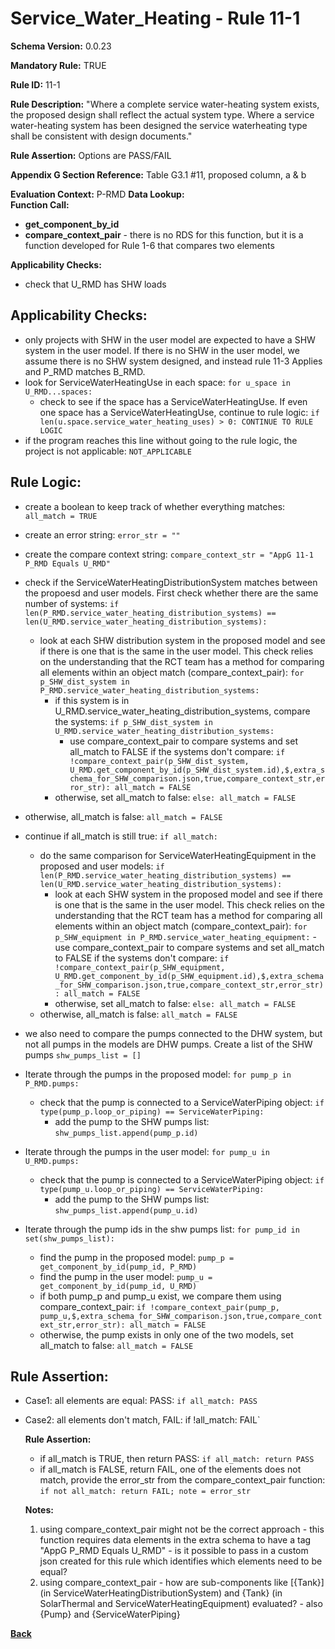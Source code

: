 # Service_Water_Heating - Rule 11-1
**Schema Version:** 0.0.23  

**Mandatory Rule:** TRUE

**Rule ID:** 11-1

**Rule Description:** "Where a complete service water-heating system exists, the proposed design shall reflect the actual system type. Where a service water-heating system has been designed the service waterheating type shall be consistent with design documents."

**Rule Assertion:** Options are PASS/FAIL

**Appendix G Section Reference:** Table G3.1 #11, proposed column, a & b

**Evaluation Context:** P-RMD
**Data Lookup:**   
**Function Call:** 
- **get_component_by_id**
- **compare_context_pair** - there is no RDS for this function, but it is a function developed for Rule 1-6 that compares two elements

**Applicability Checks:**
- check that U_RMD has SHW loads

## Applicability Checks:
- only projects with SHW in the user model are expected to have a SHW system in the user model.  If there is no SHW in the user model, we assume there is no SHW system designed, and instead rule 11-3 Applies and P_RMD matches B_RMD.
- look for ServiceWaterHeatingUse in each space: `for u_space in U_RMD...spaces:`
    - check to see if the space has a ServiceWaterHeatingUse.  If even one space has a ServiceWaterHeatingUse, continue to rule logic: `if len(u.space.service_water_heating_uses) > 0: CONTINUE TO RULE LOGIC`
- if the program reaches this line without going to the rule logic, the project is not applicable: `NOT_APPLICABLE`

## Rule Logic: 
- create a boolean to keep track of whether everything matches: `all_match = TRUE`
- create an error string: `error_str = ""`
- create the compare context string: `compare_context_str = "AppG 11-1 P_RMD Equals U_RMD"`
- check if the ServiceWaterHeatingDistributionSystem matches between the propoesd and user models.  First check whether there are the same number of systems: `if len(P_RMD.service_water_heating_distribution_systems) == len(U_RMD.service_water_heating_distribution_systems):`
    - look at each SHW distribution system in the proposed model and see if there is one that is the same in the user model.  This check relies on the understanding that the RCT team has a method for comparing all elements within an object match (compare_context_pair): `for p_SHW_dist_system in P_RMD.service_water_heating_distribution_systems:`
        - if this system is in U_RMD.service_water_heating_distribution_systems, compare the systems: `if p_SHW_dist_system in U_RMD.service_water_heating_distribution_systems:`
            - use compare_context_pair to compare systems and set all_match to FALSE if the systems don't compare: `if !compare_context_pair(p_SHW_dist_system, U_RMD.get_component_by_id(p_SHW_dist_system.id),$,extra_schema_for_SHW_comparison.json,true,compare_context_str,error_str): all_match = FALSE`
        - otherwise, set all_match to false: `else: all_match = FALSE`
- otherwise, all_match is false: `all_match = FALSE`
- continue if all_match is still true: `if all_match:`
    - do the same comparison for ServiceWaterHeatingEquipment in the proposed and user models: `if len(P_RMD.service_water_heating_distribution_systems) == len(U_RMD.service_water_heating_distribution_systems):`
        - look at each SHW system in the proposed model and see if there is one that is the same in the user model.  This check relies on the understanding that the RCT team has a method for comparing all elements within an object match (compare_context_pair): `for p_SHW_equipment in P_RMD.service_water_heating_equipment:`
              - use compare_context_pair to compare systems and set all_match to FALSE if the systems don't compare: `if !compare_context_pair(p_SHW_equipment, U_RMD.get_component_by_id(p_SHW_equipment.id),$,extra_schema_for_SHW_comparison.json,true,compare_context_str,error_str): all_match = FALSE`
        - otherwise, set all_match to false: `else: all_match = FALSE`
    - otherwise, all_match is false: `all_match = FALSE`
 
- we also need to compare the pumps connected to the DHW system, but not all pumps in the models are DHW pumps.  Create a list of the SHW pumps `shw_pumps_list = []`
- Iterate through the pumps in the proposed model: `for pump_p in P_RMD.pumps:`
    - check that the pump is connected to a ServiceWaterPiping object: `if type(pump_p.loop_or_piping) == ServiceWaterPiping:`
        - add the pump to the SHW pumps list: `shw_pumps_list.append(pump_p.id)`
- Iterate through the pumps in the user model: `for pump_u in U_RMD.pumps:`
    - check that the pump is connected to a ServiceWaterPiping object: `if type(pump_u.loop_or_piping) == ServiceWaterPiping:`
        - add the pump to the SHW pumps list: `shw_pumps_list.append(pump_u.id)`
- Iterate through the pump ids in the shw pumps list: `for pump_id in set(shw_pumps_list):`
    - find the pump in the proposed model: `pump_p = get_component_by_id(pump_id, P_RMD)`
    - find the pump in the user model: `pump_u = get_component_by_id(pump_id, U_RMD)`
    - if both pump_p and pump_u exist, we compare them using compare_context_pair: `if !compare_context_pair(pump_p, pump_u,$,extra_schema_for_SHW_comparison.json,true,compare_context_str,error_str): all_match = FALSE`
    - otherwise, the pump exists in only one of the two models, set all_match to false: `all_match = FALSE`

## Rule Assertion: 
- Case1: all elements are equal: PASS: `if all_match: PASS`
- Case2: all elements don't match, FAIL: if !all_match: FAIL`




  **Rule Assertion:**
  - if all_match is TRUE, then return PASS: `if all_match: return PASS`
  - if all_match is FALSE, return FAIL, one of the elements does not match, provide the error_str from the compare_context_pair function: `if not all_match: return FAIL; note = error_str`
  
  
  **Notes:**
  1.  using compare_context_pair might not be the correct approach - this function requires data elements in the extra schema to have a tag "AppG P_RMD Equals U_RMD" - is it possible to pass in a custom json created for this rule which identifies which elements need to be equal?
  2.  using compare_context_pair - how are sub-components like [{Tank}] (in ServiceWaterHeatingDistributionSystem) and {Tank} (in SolarThermal and ServiceWaterHeatingEquipment) evaluated? - also {Pump} and {ServiceWaterPiping}

**[Back](../_toc.md)**
